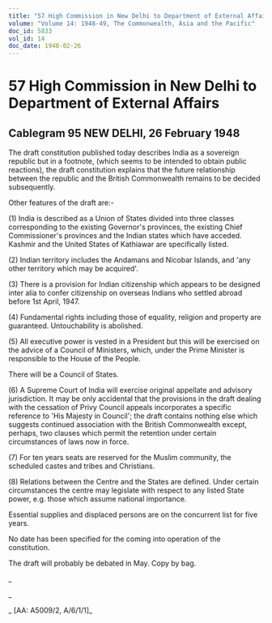 ```yaml
---
title: "57 High Commission in New Delhi to Department of External Affairs"
volume: "Volume 14: 1948-49, The Commonwealth, Asia and the Pacific"
doc_id: 5833
vol_id: 14
doc_date: 1948-02-26
---
```


# 57 High Commission in New Delhi to Department of External Affairs

## Cablegram 95 NEW DELHI, 26 February 1948

The draft constitution published today describes India as a sovereign republic but in a footnote, (which seems to be intended to obtain public reactions), the draft constitution explains that the future relationship between the republic and the British Commonwealth remains to be decided subsequently.

Other features of the draft are:-

(1) India is described as a Union of States divided into three classes corresponding to the existing Governor's provinces, the existing Chief Commissioner's provinces and the Indian states which have acceded. Kashmir and the United States of Kathiawar are specifically listed.

(2) Indian territory includes the Andamans and Nicobar Islands, and 'any other territory which may be acquired'.

(3) There is a provision for Indian citizenship which appears to be designed inter alia to confer citizenship on overseas Indians who settled abroad before 1st April, 1947.

(4) Fundamental rights including those of equality, religion and property are guaranteed. Untouchability is abolished.

(5) All executive power is vested in a President but this will be exercised on the advice of a Council of Ministers, which, under the Prime Minister is responsible to the House of the People.

There will be a Council of States.

(6) A Supreme Court of India will exercise original appellate and advisory jurisdiction. It may be only accidental that the provisions in the draft dealing with the cessation of Privy Council appeals incorporates a specific reference to 'His Majesty in Council'; the draft contains nothing else which suggests continued association with the British Commonwealth except, perhaps, two clauses which permit the retention under certain circumstances of laws now in force.

(7) For ten years seats are reserved for the Muslim community, the scheduled castes and tribes and Christians.

(8) Relations between the Centre and the States are defined. Under certain circumstances the centre may legislate with respect to any listed State power, e.g. those which assume national importance.

Essential supplies and displaced persons are on the concurrent list for five years.

No date has been specified for the coming into operation of the constitution.

The draft will probably be debated in May. Copy by bag.

_

_

_ [AA: A5009/2, A/6/1/1]_
